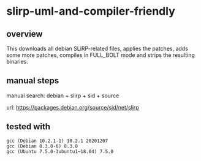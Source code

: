 # slirp-uml-and-compiler-friendly

## overview ##

This downloads all debian SLiRP-related files, applies the patches,
adds some more patches, compiles in FULL_BOLT mode and
strips the resulting binaries.

## manual steps ##

manual search:
debian + slirp + sid + source

url:
https://packages.debian.org/source/sid/net/slirp

## tested with ##
```
gcc (Debian 10.2.1-1) 10.2.1 20201207
gcc (Debian 8.3.0-6) 8.3.0
gcc (Ubuntu 7.5.0-3ubuntu1~18.04) 7.5.0
```
